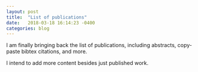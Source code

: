 ```yaml
---
layout: post
title:  "List of publications"
date:   2018-03-18 16:14:23 -0400
categories: blog
---
```


I am finally bringing back the list of publications, including abstracts, copy-paste bibtex citations, and more.

<!--more-->

I intend to add more content besides just published work.